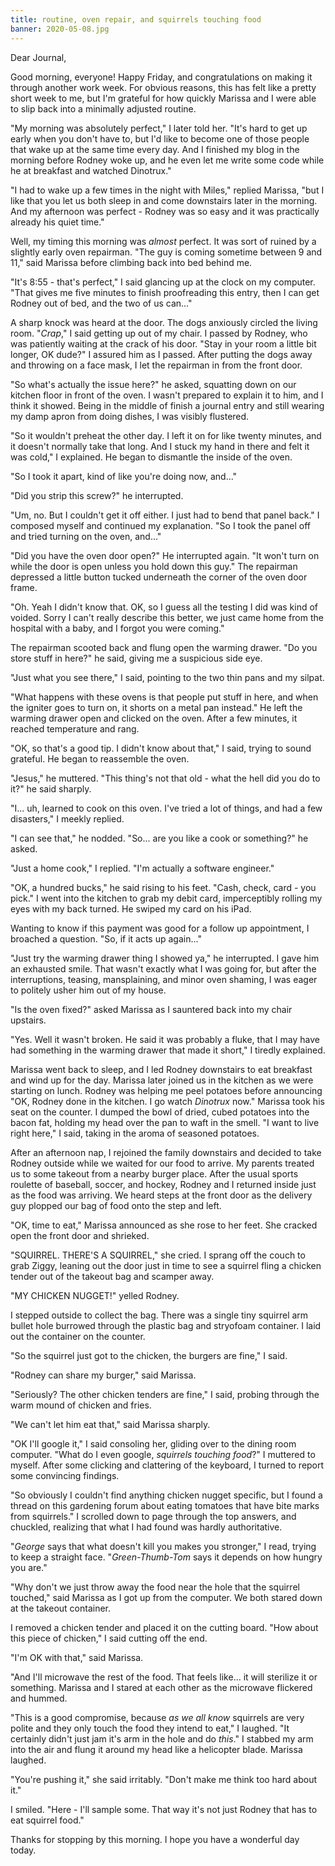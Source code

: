 ```yaml
---
title: routine, oven repair, and squirrels touching food
banner: 2020-05-08.jpg
---
```


Dear Journal,

Good morning, everyone!  Happy Friday, and congratulations on making
it through another work week.  For obvious reasons, this has felt like
a pretty short week to me, but I'm grateful for how quickly Marissa
and I were able to slip back into a minimally adjusted routine.

"My morning was absolutely perfect," I later told her.  "It's hard to
get up early when you don't have to, but I'd like to become one of
those people that wake up at the same time every day.  And I finished
my blog in the morning before Rodney woke up, and he even let me write
some code while he at breakfast and watched Dinotrux."

"I had to wake up a few times in the night with Miles," replied
Marissa, "but I like that you let us both sleep in and come downstairs
later in the morning.  And my afternoon was perfect - Rodney was so
easy and it was practically already his quiet time."

Well, my timing this morning was _almost_ perfect.  It was sort of
ruined by a slightly early oven repairman.  "The guy is coming
sometime between 9 and 11," said Marissa before climbing back into bed
behind me.

"It's 8:55 - that's perfect," I said glancing up at the clock on my
computer.  "That gives me five minutes to finish proofreading this
entry, then I can get Rodney out of bed, and the two of us can..."

A sharp knock was heard at the door.  The dogs anxiously circled the
living room.  "_Crap_," I said getting up out of my chair.  I passed
by Rodney, who was patiently waiting at the crack of his door.  "Stay
in your room a little bit longer, OK dude?" I assured him as I
passed.  After putting the dogs away and throwing on a face mask, I
let the repairman in from the front door.

"So what's actually the issue here?" he asked, squatting down on our
kitchen floor in front of the oven.  I wasn't prepared to explain it
to him, and I think it showed.  Being in the middle of finish a
journal entry and still wearing my damp apron from doing dishes, I was
visibly flustered.

"So it wouldn't preheat the other day.  I left it on for like twenty
minutes, and it doesn't normally take that long.  And I stuck my hand
in there and felt it was cold," I explained.  He began to dismantle
the inside of the oven.

"So I took it apart, kind of like you're doing now, and..."

"Did you strip this screw?" he interrupted.

"Um, no.  But I couldn't get it off either.  I just had to bend that
panel back."  I composed myself and continued my explanation.  "So I
took the panel off and tried turning on the oven, and..."

"Did you have the oven door open?" He interrupted again.  "It won't
turn on while the door is open unless you hold down this guy."  The
repairman depressed a little button tucked underneath the corner of
the oven door frame.

"Oh.  Yeah I didn't know that.  OK, so I guess all the testing I did
was kind of voided.  Sorry I can't really describe this better, we
just came home from the hospital with a baby, and I forgot you were
coming."

The repairman scooted back and flung open the warming drawer.  "Do you
store stuff in here?" he said, giving me a suspicious side eye.

"Just what you see there," I said, pointing to the two thin pans and
my silpat.

"What happens with these ovens is that people put stuff in here, and
when the igniter goes to turn on, it shorts on a metal pan instead."
He left the warming drawer open and clicked on the oven.  After a few
minutes, it reached temperature and rang.

"OK, so that's a good tip.  I didn't know about that," I said, trying
to sound grateful.  He began to reassemble the oven.

"Jesus," he muttered.  "This thing's not that old - what the hell did
you do to it?" he said sharply.

"I... uh, learned to cook on this oven.  I've tried a lot of things,
and had a few disasters," I meekly replied.

"I can see that," he nodded.  "So... are you like a cook or
something?" he asked.

"Just a home cook," I replied.  "I'm actually a software engineer."

"OK, a hundred bucks," he said rising to his feet.  "Cash, check,
card - you pick."  I went into the kitchen to grab my debit card,
imperceptibly rolling my eyes with my back turned.  He swiped my card
on his iPad.

Wanting to know if this payment was good for a follow up appointment,
I broached a question.  "So, if it acts up again..."

"Just try the warming drawer thing I showed ya," he interrupted.  I
gave him an exhausted smile.  That wasn't exactly what I was going
for, but after the interruptions, teasing, mansplaining, and minor
oven shaming, I was eager to politely usher him out of my house.

"Is the oven fixed?" asked Marissa as I sauntered back into my chair
upstairs.

"Yes.  Well it wasn't broken.  He said it was probably a fluke, that I
may have had something in the warming drawer that made it short," I
tiredly explained.

Marissa went back to sleep, and I led Rodney downstairs to eat
breakfast and wind up for the day.  Marissa later joined us in the
kitchen as we were starting on lunch.  Rodney was helping me peel
potatoes before announcing "OK, Rodney done in the kitchen.  I go
watch _Dinotrux_ now."  Marissa took his seat on the counter.  I
dumped the bowl of dried, cubed potatoes into the bacon fat, holding
my head over the pan to waft in the smell.  "I want to live right
here," I said, taking in the aroma of seasoned potatoes.

After an afternoon nap, I rejoined the family downstairs and decided
to take Rodney outside while we waited for our food to arrive.  My
parents treated us to some takeout from a nearby burger place.  After
the usual sports roulette of baseball, soccer, and hockey, Rodney and
I returned inside just as the food was arriving.  We heard steps at
the front door as the delivery guy plopped our bag of food onto the
step and left.

"OK, time to eat," Marissa announced as she rose to her feet.  She
cracked open the front door and shrieked.

"SQUIRREL.  THERE'S A SQUIRREL," she cried.  I sprang off the couch to
grab Ziggy, leaning out the door just in time to see a squirrel fling
a chicken tender out of the takeout bag and scamper away.

"MY CHICKEN NUGGET!" yelled Rodney.

I stepped outside to collect the bag.  There was a single tiny
squirrel arm bullet hole burrowed through the plastic bag and
stryofoam container.  I laid out the container on the counter.

"So the squirrel just got to the chicken, the burgers are fine," I
said.

"Rodney can share my burger," said Marissa.

"Seriously?  The other chicken tenders are fine," I said, probing
through the warm mound of chicken and fries.

"We can't let him eat that," said Marissa sharply.

"OK I'll google it," I said consoling her, gliding over to the dining
room computer.  "What do I even google, _squirrels touching food_?" I
muttered to myself.  After some clicking and clattering of the
keyboard, I turned to report some convincing findings.

"So obviously I couldn't find anything chicken nugget specific, but I
found a thread on this gardening forum about eating tomatoes that have
bite marks from squirrels."  I scrolled down to page through the top
answers, and chuckled, realizing that what I had found was hardly
authoritative.

"_George_ says that what doesn't kill you makes you stronger," I read,
trying to keep a straight face.  "_Green-Thumb-Tom_ says it depends on
how hungry you are."

"Why don't we just throw away the food near the hole that the squirrel
touched," said Marissa as I got up from the computer.  We both stared
down at the takeout container.

I removed a chicken tender and placed it on the cutting board.  "How
about this piece of chicken," I said cutting off the end.

"I'm OK with that," said Marissa.

"And I'll microwave the rest of the food.  That feels like... it will
sterilize it or something.  Marissa and I stared at each other as the
microwave flickered and hummed.

"This is a good compromise, because _as we all know_ squirrels are
very polite and they only touch the food they intend to eat," I
laughed.  "It certainly didn't just jam it's arm in the hole and do
_this_."  I stabbed my arm into the air and flung it around my head
like a helicopter blade.  Marissa laughed.

"You're pushing it," she said irritably.  "Don't make me think too
hard about it."

I smiled.  "Here - I'll sample some.  That way it's not just Rodney
that has to eat squirrel food."

Thanks for stopping by this morning.  I hope you have a wonderful day
today.
